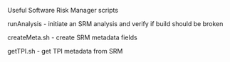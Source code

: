 Useful Software Risk Manager scripts

runAnalysis - initiate an SRM analysis and verify if build should be broken

createMeta.sh - create SRM metadata fields

getTPI.sh - get TPI metadata from SRM

